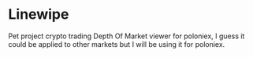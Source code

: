 # Linewipe
Pet project crypto trading Depth Of Market viewer for poloniex, I guess it could be applied to other markets but I will be using it for poloniex. 


